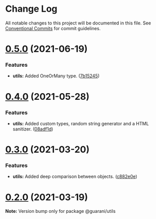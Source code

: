 # Change Log

All notable changes to this project will be documented in this file.
See [Conventional Commits](https://conventionalcommits.org) for commit guidelines.

# [0.5.0](https://github.com/guaranijs/guarani/compare/v0.4.0...v0.5.0) (2021-06-19)


### Features

* **utils:** Added OneOrMany type. ([7b15245](https://github.com/guaranijs/guarani/commit/7b152454d9925de80763beb655b8830ed216f5d4))





# [0.4.0](https://github.com/guaranijs/guarani/compare/v0.3.0...v0.4.0) (2021-05-28)


### Features

* **utils:** Added custom types, random string generator and a HTML sanitizer. ([08adf1d](https://github.com/guaranijs/guarani/commit/08adf1d47f927f60f9cb9dc2ef208e67a9569396))





# [0.3.0](https://github.com/guaranijs/guarani/compare/v0.2.0...v0.3.0) (2021-03-20)


### Features

* **utils:** Added deep comparison between objects. ([c882e0e](https://github.com/guaranijs/guarani/commit/c882e0e64854d0c56ae37ea69bcf8e895a061d3d))





# [0.2.0](https://github.com/guaranijs/guarani/compare/v0.1.0...v0.2.0) (2021-03-19)

**Note:** Version bump only for package @guarani/utils
